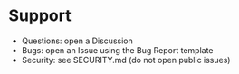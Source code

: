 # Support

- Questions: open a Discussion
- Bugs: open an Issue using the Bug Report template
- Security: see SECURITY.md (do not open public issues)
